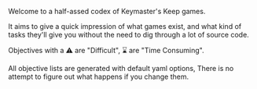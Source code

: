 Welcome to a half-assed codex of Keymaster's Keep games.

It aims to give a quick impression of what games exist, and what kind of tasks they'll give you without the need to dig through a lot of source code.

Objectives with a ⚠️ are "Difficult", ⌛ are "Time Consuming".

All objective lists are generated with default yaml options, There is no attempt to figure out what happens if you change them.